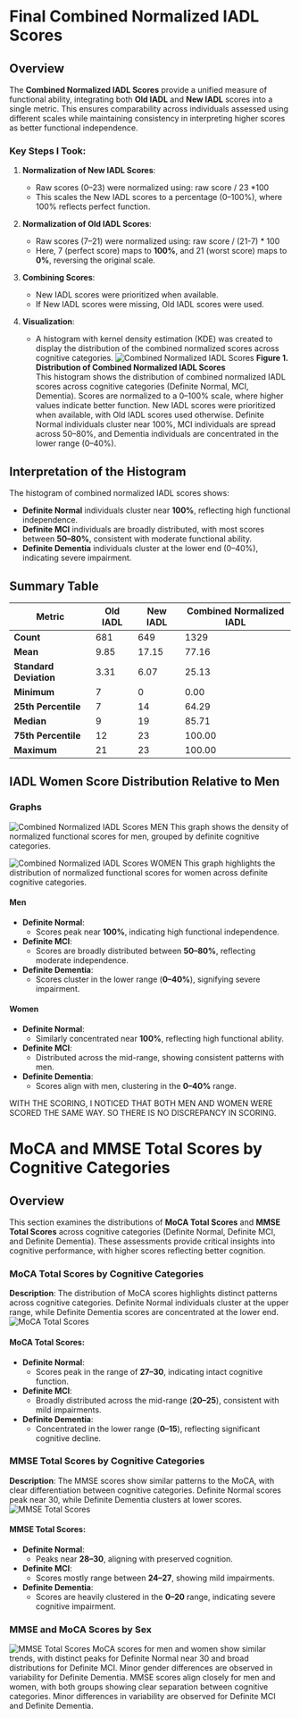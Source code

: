 

          
# Final Combined Normalized IADL Scores

## Overview
The **Combined Normalized IADL Scores** provide a unified measure of functional ability, integrating both **Old IADL** and **New IADL** scores into a single metric. This ensures comparability across individuals assessed using different scales while maintaining consistency in interpreting higher scores as better functional independence.

### Key Steps I Took:
1. **Normalization of New IADL Scores**:
   - Raw scores (0–23) were normalized using: raw score / 23 *100
   - This scales the New IADL scores to a percentage (0–100%), where 100% reflects perfect function.

2. **Normalization of Old IADL Scores**:
   - Raw scores (7–21) were normalized using: raw score / (21-7) * 100
   - Here, 7 (perfect score) maps to **100%**, and 21 (worst score) maps to **0%**, reversing the original scale.

3. **Combining Scores**:
   - New IADL scores were prioritized when available.
   - If New IADL scores were missing, Old IADL scores were used.

4. **Visualization**:
   - A histogram with kernel density estimation (KDE) was created to display the distribution of the combined normalized scores across cognitive categories.
![Combined Normalized IADL Scores](https://github.com/Gavin-Thomas/PROMPT/blob/main/images/IADL.png?raw=true)
**Figure 1. Distribution of Combined Normalized IADL Scores**  
This histogram shows the distribution of combined normalized IADL scores across cognitive categories (Definite Normal, MCI, Dementia). Scores are normalized to a 0–100% scale, where higher values indicate better function. New IADL scores were prioritized when available, with Old IADL scores used otherwise. Definite Normal individuals cluster near 100%, MCI individuals are spread across 50–80%, and Dementia individuals are concentrated in the lower range (0–40%).

## Interpretation of the Histogram
The histogram of combined normalized IADL scores shows:
- **Definite Normal** individuals cluster near **100%**, reflecting high functional independence.
- **Definite MCI** individuals are broadly distributed, with most scores between **50–80%**, consistent with moderate functional ability.
- **Definite Dementia** individuals cluster at the lower end (0–40%), indicating severe impairment.

## Summary Table

| Metric                  | Old IADL         | New IADL         | Combined Normalized IADL |
|-------------------------|------------------|------------------|--------------------------|
| **Count**              | 681              | 649              | 1329                     |
| **Mean**               | 9.85             | 17.15            | 77.16                    |
| **Standard Deviation** | 3.31             | 6.07             | 25.13                    |
| **Minimum**            | 7                | 0                | 0.00                     |
| **25th Percentile**    | 7                | 14               | 64.29                    |
| **Median**             | 9                | 19               | 85.71                    |
| **75th Percentile**    | 12               | 23               | 100.00                   |
| **Maximum**            | 21               | 23               | 100.00                   |


## IADL Women Score Distribution Relative to Men

### Graphs
![Combined Normalized IADL Scores MEN](https://github.com/Gavin-Thomas/PROMPT/blob/main/images/IADL%20MEN.png?raw=true)
   This graph shows the density of normalized functional scores for men, grouped by definite cognitive categories.

![Combined Normalized IADL Scores WOMEN](https://github.com/Gavin-Thomas/PROMPT/blob/main/images/IADL%20WOMEN.png?raw=true) 
   This graph highlights the distribution of normalized functional scores for women across definite cognitive categories.

#### Men
- **Definite Normal**:
  - Scores peak near **100%**, indicating high functional independence.
- **Definite MCI**:
  - Scores are broadly distributed between **50–80%**, reflecting moderate independence.
- **Definite Dementia**:
  - Scores cluster in the lower range (**0–40%**), signifying severe impairment.

#### Women
- **Definite Normal**:
  - Similarly concentrated near **100%**, reflecting high functional ability.
- **Definite MCI**:
  - Distributed across the mid-range, showing consistent patterns with men.
- **Definite Dementia**:
  - Scores align with men, clustering in the **0–40%** range.
 
WITH THE SCORING, I NOTICED THAT BOTH MEN AND WOMEN WERE SCORED THE SAME WAY. SO THERE IS NO DISCREPANCY IN SCORING.

# MoCA and MMSE Total Scores by Cognitive Categories

## Overview
This section examines the distributions of **MoCA Total Scores** and **MMSE Total Scores** across cognitive categories (Definite Normal, Definite MCI, and Definite Dementia). These assessments provide critical insights into cognitive performance, with higher scores reflecting better cognition.

### MoCA Total Scores by Cognitive Categories
**Description**: The distribution of MoCA scores highlights distinct patterns across cognitive categories. Definite Normal individuals cluster at the upper range, while Definite Dementia scores are concentrated at the lower end.
![MoCA Total Scores](https://github.com/Gavin-Thomas/PROMPT/blob/main/images/MOCA.png?raw=true)

#### **MoCA Total Scores**:
- **Definite Normal**:
  - Scores peak in the range of **27–30**, indicating intact cognitive function.
- **Definite MCI**:
  - Broadly distributed across the mid-range (**20–25**), consistent with mild impairments.
- **Definite Dementia**:
  - Concentrated in the lower range (**0–15**), reflecting significant cognitive decline.

### MMSE Total Scores by Cognitive Categories
**Description**: The MMSE scores show similar patterns to the MoCA, with clear differentiation between cognitive categories. Definite Normal scores peak near 30, while Definite Dementia clusters at lower scores.
![MMSE Total Scores](https://github.com/Gavin-Thomas/PROMPT/blob/main/images/MMSE.png?raw=true)

#### **MMSE Total Scores**:
- **Definite Normal**:
  - Peaks near **28–30**, aligning with preserved cognition.
- **Definite MCI**:
  - Scores mostly range between **24–27**, showing mild impairments.
- **Definite Dementia**:
  - Scores are heavily clustered in the **0–20** range, indicating severe cognitive impairment.

### MMSE and MoCA Scores by Sex

![MMSE Total Scores](https://github.com/Gavin-Thomas/PROMPT/blob/main/images/MMSEMOCA-SUBPLOTS.png?raw=true)
MoCA scores for men and women show similar trends, with distinct peaks for Definite Normal near 30 and broad distributions for Definite MCI. Minor gender differences are observed in variability for Definite Dementia. MMSE scores align closely for men and women, with both groups showing clear separation between cognitive categories. Minor differences in variability are observed for Definite MCI and Definite Dementia.


